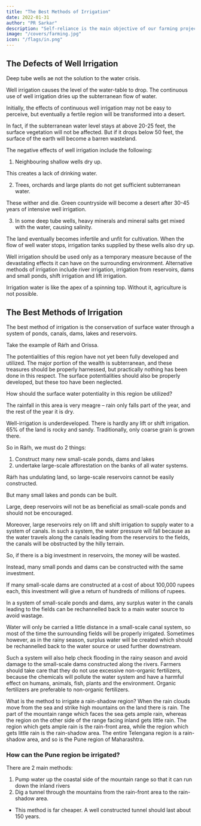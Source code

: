 ```yaml
---
title: "The Best Methods of Irrigation"
date: 2022-01-31
author: "PR Sarkar"
description: "Self-reliance is the main objective of our farming projects, hence they should be oriented towards production"
image: "/covers/farming.jpg"
icon: "/flags/in.png"
---
```



## The Defects of Well Irrigation

Deep tube wells ae not the solution to the water crisis. 

Well irrigation causes the level of the water-table to drop. The continuous use of well irrigation dries up the subterranean flow of water. 

Initially, the effects of continuous well irrigation may not be easy to perceive, but eventually a fertile region will be transformed into a desert. 

In fact, if the subterranean water level stays at above 20-25 feet, the surface vegetation will not be affected. But if it drops below 50 feet, the surface of the earth will become a barren wasteland.

The negative effects of well irrigation include the following:

1. Neighbouring shallow wells dry up.

This creates a lack of drinking water.

2. Trees, orchards and large plants do not get sufficient subterranean water. 

These wither and die. Green countryside will become a desert after 30-45 years of intensive well irrigation.

3. In some deep tube wells, heavy minerals and mineral salts get mixed with the water, causing  salinity. 

The land eventually becomes infertile and unfit for cultivation. When the flow of well water stops, irrigation tanks supplied by these wells also dry up.

Well irrigation should be used only as a temporary measure because of the devastating effects it can have on the surrounding environment. Alternative methods of irrigation include river irrigation, irrigation from reservoirs, dams and small ponds, shift irrigation and lift irrigation. 

Irrigation water is like the apex of a spinning top. Without it, agriculture is not possible.



## The Best Methods of Irrigation

The best method of irrigation is the conservation of surface water through a system of ponds, canals, dams, lakes and reservoirs.

Take the example of Ráŕh and Orissa. 

The potentialities of this region have not yet been fully developed and utilized. The major portion of the wealth is subterranean, and these treasures should be properly harnessed, but practically nothing has been done in this respect. The surface potentialities should also be properly developed, but these too have been neglected.

How should the surface water potentiality in this region be utilized? 

The rainfall in this area is very meagre – rain only falls part of the year, and the rest of the year it is dry. 

Well-irrigation is underdeveloped. There is hardly any lift or shift irrigation. 65% of the land is rocky and sandy. Traditionally, only coarse grain is grown there. 

So in Ráŕh, we must do 2 things:

1. Construct many new small-scale ponds, dams and lakes
2. undertake large-scale afforestation on the banks of all water systems.

Ráŕh has undulating land, so large-scale reservoirs cannot be easily constructed. 

But many small lakes and ponds can be built. 

Large, deep reservoirs will not be as beneficial as small-scale ponds and should not be encouraged. 

Moreover, large reservoirs rely on lift and shift irrigation to supply water to a system of canals. In such a system, the water pressure will fall because as the water travels along the canals leading from the reservoirs to the fields, the canals will be obstructed by the hilly terrain. 

So, if there is a big investment in reservoirs, the money will be wasted. 

Instead, many small ponds and dams can be constructed with the same investment. 

If many small-scale dams are constructed at a cost of about 100,000 rupees each, this investment will give a return of hundreds of millions of rupees.

In a system of small-scale ponds and dams, any surplus water in the canals leading to the fields can be rechannelled back to a main water source to avoid wastage. 

Water will only be carried a little distance in a small-scale canal system, so most of the time the surrounding fields will be properly irrigated. Sometimes however, as in the rainy season, surplus water will be created which should be rechannelled back to the water source or used further downstream. 

Such a system will also help check flooding in the rainy season and avoid damage to the small-scale dams constructed along the rivers. Farmers should take care that they do not use excessive non-organic fertilizers, because the chemicals will pollute the water system and have a harmful effect on humans, animals, fish, plants and the environment. Organic fertilizers are preferable to non-organic fertilizers.

What is the method to irrigate a rain-shadow region? When the rain clouds move from the sea and strike high mountains on the land there is rain. The part of the mountain range which faces the sea gets ample rain, whereas the region on the other side of the range facing inland gets little rain. The region which gets ample rain is the rain-front area, while the region which gets little rain is the rain-shadow area. The entire Telengana region is a rain-shadow area, and so is the Pune region of Maharashtra.



### How can the Pune region be irrigated? 

There are 2 main methods:

1. Pump water up the coastal side of the mountain range so that it can run down the inland rivers
2. Dig a tunnel through the mountains from the rain-front area to the rain-shadow area. 
  - This method is far cheaper. A well constructed tunnel should last about 150 years.

